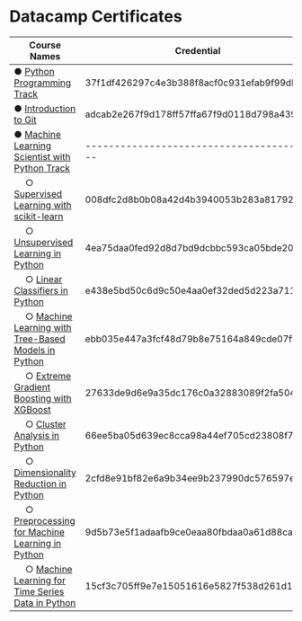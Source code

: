 # Datacamp Certificates

| Course Names                                                          |                 Credential               |
| ----------------------------------------------------------------      | ---------------------------------------- |
| ● [Python Programming Track][C1]                                      | 37f1df426297c4e3b388f8acf0c931efab9f99db |
| ● [Introduction to Git][C2]                                           | adcab2e267f9d178ff57ffa67f9d0118d798a439 |
| ● [Machine Learning Scientist with Python Track][C3]                  | ---------------------------------------- |
| &emsp; ○ [Supervised Learning with scikit-learn][C31]                 | 008dfc2d8b0b08a42d4b3940053b283a81792b9d |
| &emsp; ○ [Unsupervised Learning in Python][C32]                       | 4ea75daa0fed92d8d7bd9dcbbc593ca05bde2031 |
| &emsp; ○ [Linear Classifiers in Python][C33]                          | e438e5bd50c6d9c50e4aa0ef32ded5d223a711c3 |
| &emsp; ○ [Machine Learning with Tree-Based Models in Python][C34]     | ebb035e447a3fcf48d79b8e75164a849cde07fff |
| &emsp; ○ [Extreme Gradient Boosting with XGBoost][C35]                | 27633de9d6e9a35dc176c0a32883089f2fa504ac |
| &emsp; ○ [Cluster Analysis in Python][C36]                            | 66ee5ba05d639ec8cca98a44ef705cd23808f719 |
| &emsp; ○ [Dimensionality Reduction in Python][C37]                    | 2cfd8e91bf82e6a9b34ee9b237990dc576597e74 |
| &emsp; ○ [Preprocessing for Machine Learning in Python][C38]          | 9d5b73e5f1adaafb9ce0eaa80fbdaa0a61d88caf |
| &emsp; ○ [Machine Learning for Time Series Data in Python][C39]       | 15cf3c705ff9e7e15051616e5827f538d261d13f |
  
[C1]: https://www.datacamp.com/statement-of-accomplishment/track/37f1df426297c4e3b388f8acf0c931efab9f99db
[C2]: https://www.datacamp.com/statement-of-accomplishment/course/adcab2e267f9d178ff57ffa67f9d0118d798a439
[C3]: #
[C31]: https://www.datacamp.com/statement-of-accomplishment/course/008dfc2d8b0b08a42d4b3940053b283a81792b9d
[C32]: https://www.datacamp.com/statement-of-accomplishment/course/4ea75daa0fed92d8d7bd9dcbbc593ca05bde2031
[C33]: https://www.datacamp.com/statement-of-accomplishment/course/e438e5bd50c6d9c50e4aa0ef32ded5d223a711c3
[C34]: https://www.datacamp.com/statement-of-accomplishment/course/ebb035e447a3fcf48d79b8e75164a849cde07fff
[C35]: https://www.datacamp.com/statement-of-accomplishment/course/27633de9d6e9a35dc176c0a32883089f2fa504ac
[C36]: https://www.datacamp.com/statement-of-accomplishment/course/66ee5ba05d639ec8cca98a44ef705cd23808f719
[C37]: https://www.datacamp.com/statement-of-accomplishment/course/2cfd8e91bf82e6a9b34ee9b237990dc576597e74
[C38]: https://www.datacamp.com/statement-of-accomplishment/course/9d5b73e5f1adaafb9ce0eaa80fbdaa0a61d88caf
[C39]: https://www.datacamp.com/statement-of-accomplishment/course/15cf3c705ff9e7e15051616e5827f538d261d13f
